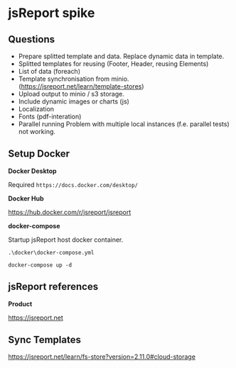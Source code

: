 # jsReport spike

## Questions

- Prepare splitted template and data. Replace dynamic data in template.
- Splitted templates for reusing (Footer, Header, reusing Elements)
- List of data (foreach)
- Template synchronisation from minio. (https://jsreport.net/learn/template-stores)
- Upload output to minio / s3 storage.
- Include dynamic images or charts (js)
- Localization
- Fonts (pdf-interation)
- Parallel running Problem with multiple local instances (f.e. parallel tests) not working.

## Setup Docker

**Docker Desktop**

Required `https://docs.docker.com/desktop/`

**Docker Hub**

https://hub.docker.com/r/jsreport/jsreport

**docker-compose**

Startup jsReport host docker container.

`.\docker\docker-compose.yml`

```
docker-compose up -d
```

## jsReport references

**Product**

https://jsreport.net

## Sync Templates

https://jsreport.net/learn/fs-store?version=2.11.0#cloud-storage
